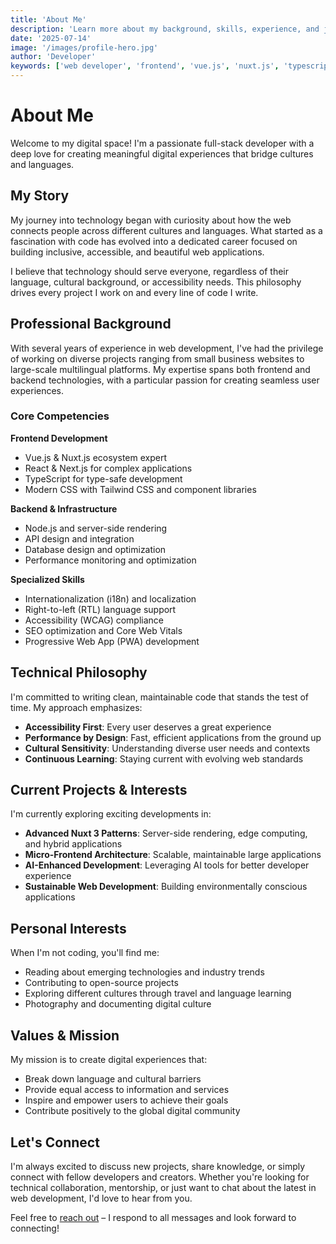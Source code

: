 ```yaml
---
title: 'About Me'
description: 'Learn more about my background, skills, experience, and journey in technology.'
date: '2025-07-14'
image: '/images/profile-hero.jpg'
author: 'Developer'
keywords: ['web developer', 'frontend', 'vue.js', 'nuxt.js', 'typescript', 'multilingual']
---
```


# About Me

Welcome to my digital space! I'm a passionate full-stack developer with a deep love for creating meaningful digital experiences that bridge cultures and languages.

## My Story

My journey into technology began with curiosity about how the web connects people across different cultures and languages. What started as a fascination with code has evolved into a dedicated career focused on building inclusive, accessible, and beautiful web applications.

I believe that technology should serve everyone, regardless of their language, cultural background, or accessibility needs. This philosophy drives every project I work on and every line of code I write.

## Professional Background

With several years of experience in web development, I've had the privilege of working on diverse projects ranging from small business websites to large-scale multilingual platforms. My expertise spans both frontend and backend technologies, with a particular passion for creating seamless user experiences.

### Core Competencies

**Frontend Development**
- Vue.js & Nuxt.js ecosystem expert
- React & Next.js for complex applications  
- TypeScript for type-safe development
- Modern CSS with Tailwind CSS and component libraries

**Backend & Infrastructure**
- Node.js and server-side rendering
- API design and integration
- Database design and optimization
- Performance monitoring and optimization

**Specialized Skills**
- Internationalization (i18n) and localization
- Right-to-left (RTL) language support
- Accessibility (WCAG) compliance
- SEO optimization and Core Web Vitals
- Progressive Web App (PWA) development

## Technical Philosophy

I'm committed to writing clean, maintainable code that stands the test of time. My approach emphasizes:

- **Accessibility First**: Every user deserves a great experience
- **Performance by Design**: Fast, efficient applications from the ground up
- **Cultural Sensitivity**: Understanding diverse user needs and contexts
- **Continuous Learning**: Staying current with evolving web standards

## Current Projects & Interests

I'm currently exploring exciting developments in:

- **Advanced Nuxt 3 Patterns**: Server-side rendering, edge computing, and hybrid applications
- **Micro-Frontend Architecture**: Scalable, maintainable large applications
- **AI-Enhanced Development**: Leveraging AI tools for better developer experience
- **Sustainable Web Development**: Building environmentally conscious applications

## Personal Interests

When I'm not coding, you'll find me:

- Reading about emerging technologies and industry trends
- Contributing to open-source projects
- Exploring different cultures through travel and language learning
- Photography and documenting digital culture

## Values & Mission

My mission is to create digital experiences that:
- Break down language and cultural barriers
- Provide equal access to information and services
- Inspire and empower users to achieve their goals
- Contribute positively to the global digital community

## Let's Connect

I'm always excited to discuss new projects, share knowledge, or simply connect with fellow developers and creators. Whether you're looking for technical collaboration, mentorship, or just want to chat about the latest in web development, I'd love to hear from you.

Feel free to [reach out](/contact) – I respond to all messages and look forward to connecting!
